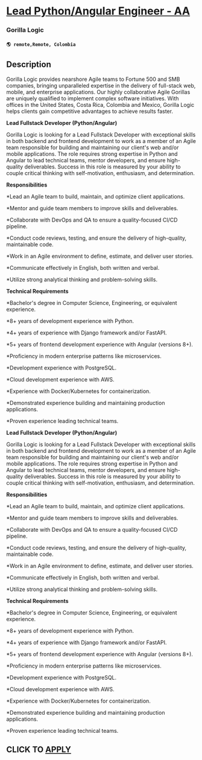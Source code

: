 # [Lead Python/Angular Engineer - AA](https://www.remotewlb.com/apply/lead-python-angular-engineer-aa)  
### Gorilla Logic  
#### `🌎 remote,Remote, Colombia`  

## Description

Gorilla Logic provides nearshore Agile teams to Fortune 500 and SMB companies, bringing unparalleled expertise in the delivery of full-stack web, mobile, and enterprise applications. Our highly collaborative Agile Gorillas are uniquely qualified to implement complex software initiatives. With offices in the United States, Costa Rica, Colombia and Mexico, Gorilla Logic helps clients gain competitive advantages to achieve results faster.

  

 **Lead Fullstack Developer (Python/Angular)**

  

Gorilla Logic is looking for a Lead Fullstack Developer with exceptional skills in both backend and frontend development to work as a member of an Agile team responsible for building and maintaining our client's web and/or mobile applications. The role requires strong expertise in Python and Angular to lead technical teams, mentor developers, and ensure high-quality deliverables. Success in this role is measured by your ability to couple critical thinking with self-motivation, enthusiasm, and determination.

  

**Responsibilities**

  

*Lead an Agile team to build, maintain, and optimize client applications. 

*Mentor and guide team members to improve skills and deliverables. 

*Collaborate with DevOps and QA to ensure a quality-focused CI/CD pipeline. 

*Conduct code reviews, testing, and ensure the delivery of high-quality, maintainable code. 

*Work in an Agile environment to define, estimate, and deliver user stories. 

*Communicate effectively in English, both written and verbal. 

*Utilize strong analytical thinking and problem-solving skills. 

  

**Technical Requirements**

  

*Bachelor's degree in Computer Science, Engineering, or equivalent experience. 

*8+ years of development experience with Python. 

*4+ years of experience with Django framework and/or FastAPI. 

*5+ years of frontend development experience with Angular (versions 8+). 

*Proficiency in modern enterprise patterns like microservices. 

*Development experience with PostgreSQL. 

*Cloud development experience with AWS. 

*Experience with Docker/Kubernetes for containerization. 

*Demonstrated experience building and maintaining production applications. 

*Proven experience leading technical teams.

  

  

  

  

  

  

  

 **Lead Fullstack Developer (Python/Angular)**

  

Gorilla Logic is looking for a Lead Fullstack Developer with exceptional skills in both backend and frontend development to work as a member of an Agile team responsible for building and maintaining our client's web and/or mobile applications. The role requires strong expertise in Python and Angular to lead technical teams, mentor developers, and ensure high-quality deliverables. Success in this role is measured by your ability to couple critical thinking with self-motivation, enthusiasm, and determination.

  

**Responsibilities**

  

*Lead an Agile team to build, maintain, and optimize client applications. 

*Mentor and guide team members to improve skills and deliverables. 

*Collaborate with DevOps and QA to ensure a quality-focused CI/CD pipeline. 

*Conduct code reviews, testing, and ensure the delivery of high-quality, maintainable code. 

*Work in an Agile environment to define, estimate, and deliver user stories. 

*Communicate effectively in English, both written and verbal. 

*Utilize strong analytical thinking and problem-solving skills. 

  

**Technical Requirements**

  

*Bachelor's degree in Computer Science, Engineering, or equivalent experience. 

*8+ years of development experience with Python. 

*4+ years of experience with Django framework and/or FastAPI. 

*5+ years of frontend development experience with Angular (versions 8+). 

*Proficiency in modern enterprise patterns like microservices. 

*Development experience with PostgreSQL. 

*Cloud development experience with AWS. 

*Experience with Docker/Kubernetes for containerization. 

*Demonstrated experience building and maintaining production applications. 

*Proven experience leading technical teams.

  

  

  

  

  

  

  

  
## CLICK TO [APPLY](https://www.remotewlb.com/apply/lead-python-angular-engineer-aa)

